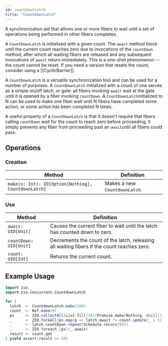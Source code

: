 ```yaml
---
id: countdownlatch
title: "CountdownLatch"
---
```

A synchronization aid that allows one or more fibers to wait until a set of operations being performed in other fibers
completes.

A `CountDownLatch` is initialized with a given count. The `await` method block until the current count reaches zero due
to invocations of the `countDown` method, after which all waiting fibers are released and any subsequent invocations
of `await` return immediately. This is a one-shot phenomenon -- the count cannot be reset. If you need a version that
resets the count, consider using a [[CyclicBarrier]].

A `CountDownLatch` is a versatile synchronization tool and can be used for a number of purposes. A `CountDownLatch`
initialized with a count of one serves as a simple on/off latch, or gate: all fibers invoking `await` wait at the gate
until it is opened by a fiber invoking `countDown`. A `CountDownLatch`initialized to N can be used to make one fiber
wait until N fibers have completed some action, or some action has been completed N times.

A useful property of a `CountDownLatch` is that it doesn't require that fibers calling `countDown` wait for the count to
reach zero before proceeding, it simply prevents any fiber from proceeding past an `await`until all fibers could pass.

## Operations

### Creation

| Method                                                      | Definition                    |
|-------------------------------------------------------------|-------------------------------|
| `make(n: Int): IO[Option[Nothing], CountdownLatch]`         | Makes a new `CountdownLatch`. |

### Use

| Method                 | Definition                                                                                 |
|------------------------|--------------------------------------------------------------------------------------------|
| `await: UIO[Unit]`     | Causes the current fiber to wait until the latch has counted down to zero.                 |
| `countDown: UIO[Unit]` | Decrements the count of the latch, releasing all waiting fibers if the count reaches zero. |
| `count: UIO[Int]`      | Returns the current count.                                                                 |

## Example Usage

```scala
import zio._
import zio.concurrent.CountdownLatch

for {
  latch  <- CountdownLatch.make(100)
  count  <- Ref.make(0)
  ps     <- ZIO.collectAll(List.fill(10)(Promise.make[Nothing, Unit]))
  _      <- ZIO.forkAll(ps.map(p => latch.await *> count.update(_ + 1) *> p.succeed(())))
  _      <- latch.countDown.repeat(Schedule.recurs(99))
  _      <- ZIO.foreach_(ps)(_.await)
  result <- count.get
} yield assert(result == 10)
```